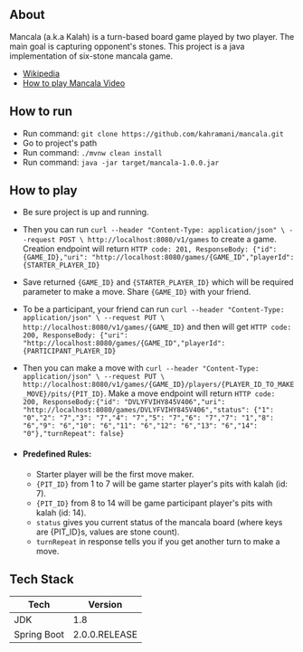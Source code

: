 ## About
Mancala (a.k.a Kalah) is a turn-based board game played by two player. The main goal is capturing opponent's stones.
This project is a java implementation of six-stone mancala game.

- [Wikipedia](https://en.wikipedia.org/wiki/Kalah) 
- [How to play Mancala Video](https://www.youtube.com/watch?v=jGM_ynt0NsE)

## How to run
- Run command: ```git clone https://github.com/kahramani/mancala.git```
- Go to project's path
- Run command: ```./mvnw clean install ```
- Run command: ```java -jar target/mancala-1.0.0.jar```

## How to play
- Be sure project is up and running.
- Then you can run ```curl --header "Content-Type: application/json" \ --request POST \ http://localhost:8080/v1/games``` to create a game. Creation endpoint will return ```HTTP code: 201, ResponseBody: {"id": {GAME_ID},"uri": "http://localhost:8080/games/{GAME_ID","playerId": {STARTER_PLAYER_ID}```
- Save returned ```{GAME_ID}``` and ```{STARTER_PLAYER_ID}``` which will be required parameter to make a move. Share ```{GAME_ID}``` with your friend.
- To be a participant, your friend can run ```curl --header "Content-Type: application/json" \ --request PUT \ http://localhost:8080/v1/games/{GAME_ID}``` and then will get ```HTTP code: 200, ResponseBody: {"uri": "http://localhost:8080/games/{GAME_ID","playerId": {PARTICIPANT_PLAYER_ID}``` 
- Then you can make a move with ```curl --header "Content-Type: application/json" \ --request PUT \ http://localhost:8080/v1/games/{GAME_ID}/players/{PLAYER_ID_TO_MAKE_MOVE}/pits/{PIT_ID}```. Make a move endpoint will return ```HTTP code: 200, ResponseBody:{"id": "DVLYFVIHY845V406","uri": "http://localhost:8080/games/DVLYFVIHY845V406","status": {"1": "0","2": "7","3": "7","4": "7","5": "7","6": "7","7": "1","8": "6","9": "6","10": "6","11": "6","12": "6","13": "6","14": "0"},"turnRepeat": false}```

 - #### Predefined Rules:
    - Starter player will be the first move maker.
    - ```{PIT_ID}``` from 1 to 7 will be game starter player's pits with kalah (id: 7).
    - ```{PIT_ID}``` from 8 to 14 will be game participant player's pits with kalah (id: 14).
    - ```status``` gives you current status of the mancala board (where keys are {PIT_ID}s, values are stone count).
    - ```turnRepeat``` in response tells you if you get another turn to make a move.

## Tech Stack
Tech|Version
---|---
JDK|1.8
Spring Boot|2.0.0.RELEASE